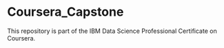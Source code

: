 # Coursera_Capstone
This repository is part of the IBM Data Science Professional Certificate on Coursera.

